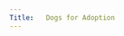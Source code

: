 ```yaml
---
Title:   Dogs for Adoption
---
```

[//]: # (comments)

<a href="https://www.pinterest.com/badmashpeepal/dogs-needing-spay-and-neuter/"   data-pin-do="embedBoard" data-pin-scale-height="400" data-pin-scale-width="200"></a>
		
